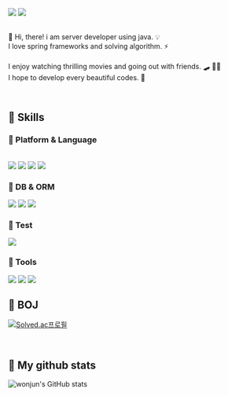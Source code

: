 <div>
  
<img src="https://img.shields.io/badge/onejunu.tistory.com-E71D29?style=flat-square&logo=Undertale&logoColor=white"/>
<img src="https://img.shields.io/badge/wj100213@gmail.com-EA4335?style=flat-square&logo=Gmail&logoColor=white"/>

</div>

<br>

<p>
👋 Hi, there! i am server developer using java. 💡 
<br>
I love spring frameworks and solving algorithm. ⚡️
  <br><br>
  I enjoy watching thrilling movies and going out with friends. 🛹 🏄‍♀️
  <br>
  I hope to develop every beautiful codes. 💖
</p>


<br>

##  💪 Skills

### 🚀 Platform & Language

<br>

<div>
  
<img src="https://img.shields.io/badge/Spring-6DB33F?style=flat-square&logo=SpringBoot&logoColor=white"/>
  <img src="https://img.shields.io/badge/Linux-FCC624?style=flat-square&logo=Linux&logoColor=white"/>
  <img src="https://img.shields.io/badge/Java-007396?style=flat-square&logo=Java&logoColor=white"/>
  <img src="https://img.shields.io/badge/JS-F7DF1E?style=flat-square&logo=JavaScript&logoColor=white"/>
  
</div>

### 🚀 DB & ORM

<div>

  <img src="https://img.shields.io/badge/MySql-4479A1?style=flat-square&logo=MySQL&logoColor=white"/>
  <img src="https://img.shields.io/badge/Jpa-4479A1?style=flat-square&logo=Java&logoColor=white"/>
  <img src="https://img.shields.io/badge/MyBatis-4479A1?style=flat-square&logo=Java&logoColor=white"/>

</div>

### 🚀 Test

<div>

  <img src="https://img.shields.io/badge/Junit5-25A162?style=flat-square&logo=Junit5&logoColor=white"/>

</div>

### 🚀 Tools

<div>

  <img src="https://img.shields.io/badge/Intelij-000000?style=flat-square&logo=IntellijIDEA&logoColor=white"/>
   <img src="https://img.shields.io/badge/Git-181717?style=flat-square&logo=Git&logoColor=white"/>
  <img src="https://img.shields.io/badge/Jenkins-D24939?style=flat-square&logo=Jenkins&logoColor=white"/>
  
</div>

## 💪 BOJ

[![Solved.ac프로필](http://mazassumnida.wtf/api/v2/generate_badge?boj=wj100213)](https://solved.ac/wj100213)

<br>

## 💪 My github stats

![wonjun's GitHub stats](https://github-readme-stats.vercel.app/api?username=hangeulisbest&show_icons=true&theme=radical)




<!--
**hangeulisbest/hangeulisbest** is a ✨ _special_ ✨ repository because its `README.md` (this file) appears on your GitHub profile.

Here are some ideas to get you started:

- 🔭 I’m currently working on ...
- 🌱 I’m currently learning ...
- 👯 I’m looking to collaborate on ...
- 🤔 I’m looking for help with ...
- 💬 Ask me about ...
- 📫 How to reach me: ...
- 😄 Pronouns: ...
- ⚡ Fun fact: ...
-->
